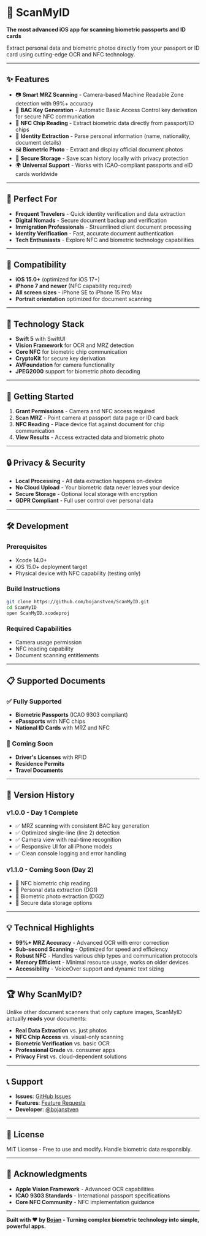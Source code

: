# 🛂 ScanMyID

**The most advanced iOS app for scanning biometric passports and ID cards**

Extract personal data and biometric photos directly from your passport or ID card using cutting-edge OCR and NFC technology.

---

## ✨ Features

- 📷 **Smart MRZ Scanning** - Camera-based Machine Readable Zone detection with 99%+ accuracy
- 🔐 **BAC Key Generation** - Automatic Basic Access Control key derivation for secure NFC communication
- 📡 **NFC Chip Reading** - Extract biometric data directly from passport/ID chips
- 👤 **Identity Extraction** - Parse personal information (name, nationality, document details)
- 🖼️ **Biometric Photo** - Extract and display official document photos
- 💾 **Secure Storage** - Save scan history locally with privacy protection
- 🌍 **Universal Support** - Works with ICAO-compliant passports and eID cards worldwide

---

## 🎯 Perfect For

- **Frequent Travelers** - Quick identity verification and data extraction
- **Digital Nomads** - Secure document backup and verification
- **Immigration Professionals** - Streamlined client document processing  
- **Identity Verification** - Fast, accurate document authentication
- **Tech Enthusiasts** - Explore NFC and biometric technology capabilities

---

## 📱 Compatibility

- **iOS 15.0+** (optimized for iOS 17+)
- **iPhone 7 and newer** (NFC capability required)
- **All screen sizes** - iPhone SE to iPhone 15 Pro Max
- **Portrait orientation** optimized for document scanning

---

## 🔧 Technology Stack

- **Swift 5** with SwiftUI
- **Vision Framework** for OCR and MRZ detection
- **Core NFC** for biometric chip communication
- **CryptoKit** for secure key derivation
- **AVFoundation** for camera functionality
- **JPEG2000** support for biometric photo decoding

---

## 🚀 Getting Started

1. **Grant Permissions** - Camera and NFC access required
2. **Scan MRZ** - Point camera at passport data page or ID card back
3. **NFC Reading** - Place device flat against document for chip communication
4. **View Results** - Access extracted data and biometric photo

---

## 🔒 Privacy & Security

- **Local Processing** - All data extraction happens on-device
- **No Cloud Upload** - Your biometric data never leaves your device
- **Secure Storage** - Optional local storage with encryption
- **GDPR Compliant** - Full user control over personal data

---

## 🛠️ Development

### Prerequisites
- Xcode 14.0+
- iOS 15.0+ deployment target
- Physical device with NFC capability (testing only)

### Build Instructions
```bash
git clone https://github.com/bojanstven/ScanMyID.git
cd ScanMyID
open ScanMyID.xcodeproj
```

### Required Capabilities
- Camera usage permission
- NFC reading capability
- Document scanning entitlements

---

## 📋 Supported Documents

### ✅ Fully Supported
- **Biometric Passports** (ICAO 9303 compliant)
- **ePassports** with NFC chips
- **National ID Cards** with MRZ and NFC

### 🔄 Coming Soon
- **Driver's Licenses** with RFID
- **Residence Permits**
- **Travel Documents**

---

## 🎉 Version History

### v1.0.0 - Day 1 Complete
- ✅ MRZ scanning with consistent BAC key generation
- ✅ Optimized single-line (line 2) detection
- ✅ Camera view with real-time recognition
- ✅ Responsive UI for all iPhone models
- ✅ Clean console logging and error handling

### v1.1.0 - Coming Soon (Day 2)
- 🔄 NFC biometric chip reading
- 🔄 Personal data extraction (DG1)
- 🔄 Biometric photo extraction (DG2)
- 🔄 Secure data storage options

---

## 💡 Technical Highlights

- **99%+ MRZ Accuracy** - Advanced OCR with error correction
- **Sub-second Scanning** - Optimized for speed and efficiency
- **Robust NFC** - Handles various chip types and communication protocols
- **Memory Efficient** - Minimal resource usage, works on older devices
- **Accessibility** - VoiceOver support and dynamic text sizing

---

## 🏆 Why ScanMyID?

Unlike other document scanners that only capture images, ScanMyID actually **reads** your documents:

- **Real Data Extraction** vs. just photos
- **NFC Chip Access** vs. visual-only scanning  
- **Biometric Verification** vs. basic OCR
- **Professional Grade** vs. consumer apps
- **Privacy First** vs. cloud-dependent solutions

---

## 📞 Support

- **Issues**: [GitHub Issues](https://github.com/bojanstven/ScanMyID/issues)
- **Features**: [Feature Requests](https://github.com/bojanstven/ScanMyID/discussions)
- **Developer**: [@bojanstven](https://github.com/bojanstven)

---

## 📄 License

MIT License - Free to use and modify. Handle biometric data responsibly.

---

## 🙏 Acknowledgments

- **Apple Vision Framework** - Advanced OCR capabilities
- **ICAO 9303 Standards** - International passport specifications
- **Core NFC Community** - NFC implementation guidance

---

**Built with ❤️ by [Bojan](https://github.com/bojanstven) - Turning complex biometric technology into simple, powerful apps.**